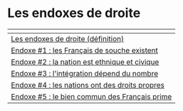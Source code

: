 # Les endoxes de droite



<table data-view="cards"><thead><tr><th></th></tr></thead><tbody><tr><td><a href="les-endoxes-de-droite-definition.md">Les endoxes de droite (définition)</a></td></tr><tr><td><a href="endoxe-1-les-francais-de-souche-existent.md">Endoxe #1 : les Français de souche existent</a></td></tr><tr><td><a href="endoxe-2-la-nation-est-ethnique-et-civique.md">Endoxe #2 : la nation est ethnique et civique</a></td></tr><tr><td><a href="endoxe-3-lintegration-depend-du-nombre.md">Endoxe #3 : l'intégration dépend du nombre</a></td></tr><tr><td><a href="endoxe-4-les-nations-ont-des-droits-propres.md">Endoxe #4 : les nations ont des droits propres</a></td></tr><tr><td><a href="endoxe-5-le-bien-commun-des-francais-prime.md">Endoxe #5 : le bien commun des Français prime</a></td></tr></tbody></table>

